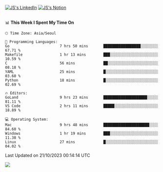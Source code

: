 
[![JS's LinkedIn](https://img.shields.io/badge/LinkedIn-blue?style=for-the-badge&logo=linkedin)](https://www.linkedin.com/in/jaeseung-lee-5a2a32139/) 
[![JS's Notion](https://img.shields.io/badge/Notion-black?style=for-the-badge&logo=notion)](https://bit.ly/ljswiki1) <br><br>
<!-- ![JS's GitHub stats](https://github-readme-stats-lemon-five.vercel.app/api?username=tkxkd0159&hide=contribs,prs,stars,issues&show_icons=true&theme=react&include_all_commits=true)   -->
<!-- ![Top Langs](https://github-readme-stats-lemon-five.vercel.app/api/top-langs/?username=tkxkd0159&layout=compact&hide=jupyter%20notebook,scss,html,css&langs_count=10)  -->


<!--START_SECTION:waka-->
📊 **This Week I Spent My Time On** 

```text
🕑︎ Time Zone: Asia/Seoul

💬 Programming Languages: 
Go                       7 hrs 50 mins       █████████████████░░░░░░░░   67.71 % 
Makefile                 1 hr 13 mins        ███░░░░░░░░░░░░░░░░░░░░░░   10.59 % 
C                        56 mins             ██░░░░░░░░░░░░░░░░░░░░░░░   08.18 % 
YAML                     25 mins             █░░░░░░░░░░░░░░░░░░░░░░░░   03.60 % 
Python                   18 mins             █░░░░░░░░░░░░░░░░░░░░░░░░   02.69 % 

🔥 Editors: 
GoLand                   9 hrs 23 mins       ████████████████████░░░░░   81.11 % 
VS Code                  2 hrs 11 mins       █████░░░░░░░░░░░░░░░░░░░░   18.89 % 

💻 Operating System: 
Mac                      9 hrs 48 mins       █████████████████████░░░░   84.60 % 
Windows                  1 hr 19 mins        ███░░░░░░░░░░░░░░░░░░░░░░   11.38 % 
Linux                    27 mins             █░░░░░░░░░░░░░░░░░░░░░░░░   04.02 % 
```


 Last Updated on 21/10/2023 00:14:14 UTC
<!--END_SECTION:waka-->

<a href="https://github.com/tkxkd0159/dsalgo">
  <img align="center" src="https://github-readme-stats-lemon-five.vercel.app/api/pin/?username=tkxkd0159&repo=dsalgo&theme=react" />
</a>


<!---
- 🔭 I’m currently working on ...
- 🌱 I’m currently learning blockchain and distributed network
- 👯 I’m looking to collaborate on ...
- 🤔 I’m looking for help with ...
- 💬 Ask me about ...
- 📫 How to reach me: ...
- 😄 Pronouns: ...
- ⚡ Fun fact: ...
-->
